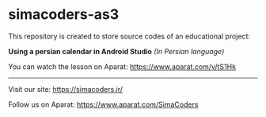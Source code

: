 # simacoders-as3

This repository is created to store source codes of an educational project:

**Using a persian calendar in Android Studio** *(In Persian language)*

You can watch the lesson on Aparat:
https://www.aparat.com/v/tS1Hk

---
Visit our site:
https://simacoders.ir/

Follow us on Aparat:
https://www.aparat.com/SimaCoders
